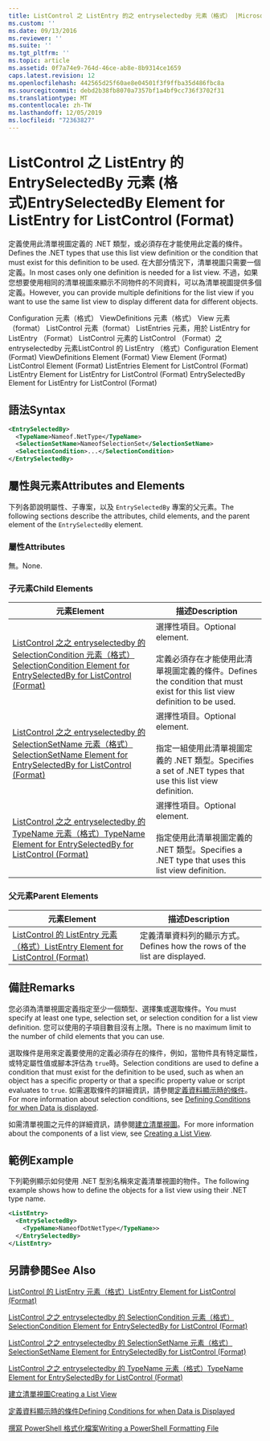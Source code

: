 ```yaml
---
title: ListControl 之 ListEntry 的之 entryselectedby 元素（格式） |Microsoft Docs
ms.custom: ''
ms.date: 09/13/2016
ms.reviewer: ''
ms.suite: ''
ms.tgt_pltfrm: ''
ms.topic: article
ms.assetid: 0f7a74e9-764d-46ce-ab8e-8b9314ce1659
caps.latest.revision: 12
ms.openlocfilehash: 442565d25f60ae8e04501f3f9ffba35d486fbc8a
ms.sourcegitcommit: debd2b38fb8070a7357bf1a4bf9cc736f3702f31
ms.translationtype: MT
ms.contentlocale: zh-TW
ms.lasthandoff: 12/05/2019
ms.locfileid: "72363827"
---
```

# <a name="entryselectedby-element-for-listentry-for-listcontrol-format"></a><span data-ttu-id="6810a-102">ListControl 之 ListEntry 的 EntrySelectedBy 元素 (格式)</span><span class="sxs-lookup"><span data-stu-id="6810a-102">EntrySelectedBy Element for ListEntry for ListControl (Format)</span></span>

<span data-ttu-id="6810a-103">定義使用此清單視圖定義的 .NET 類型，或必須存在才能使用此定義的條件。</span><span class="sxs-lookup"><span data-stu-id="6810a-103">Defines the .NET types that use this list view definition or the condition that must exist for this definition to be used.</span></span> <span data-ttu-id="6810a-104">在大部分情況下，清單視圖只需要一個定義。</span><span class="sxs-lookup"><span data-stu-id="6810a-104">In most cases only one definition is needed for a list view.</span></span> <span data-ttu-id="6810a-105">不過，如果您想要使用相同的清單視圖來顯示不同物件的不同資料，可以為清單視圖提供多個定義。</span><span class="sxs-lookup"><span data-stu-id="6810a-105">However, you can provide multiple definitions for the list view if you want to use the same list view to display different data for different objects.</span></span>

<span data-ttu-id="6810a-106">Configuration 元素（格式） ViewDefinitions 元素（格式） View 元素（format） ListControl 元素（format） ListEntries 元素，用於 ListEntry for ListEntry （Format） ListControl 元素的 ListControl （Format）之 entryselectedby 元素ListControl 的 ListEntry （格式）</span><span class="sxs-lookup"><span data-stu-id="6810a-106">Configuration Element (Format) ViewDefinitions Element (Format) View Element (Format) ListControl Element (Format) ListEntries Element for ListControl (Format) ListEntry Element for ListEntry for ListControl (Format) EntrySelectedBy Element for ListEntry for ListControl (Format)</span></span>

## <a name="syntax"></a><span data-ttu-id="6810a-107">語法</span><span class="sxs-lookup"><span data-stu-id="6810a-107">Syntax</span></span>

```xml
<EntrySelectedBy>
  <TypeName>Nameof.NetType</TypeName>
  <SelectionSetName>NameofSelectionSet</SelectionSetName>
  <SelectionCondition>...</SelectionCondition>
</EntrySelectedBy>
```

## <a name="attributes-and-elements"></a><span data-ttu-id="6810a-108">屬性與元素</span><span class="sxs-lookup"><span data-stu-id="6810a-108">Attributes and Elements</span></span>

<span data-ttu-id="6810a-109">下列各節說明屬性、子專案，以及 `EntrySelectedBy` 專案的父元素。</span><span class="sxs-lookup"><span data-stu-id="6810a-109">The following sections describe the attributes, child elements, and the parent element of the `EntrySelectedBy` element.</span></span>

### <a name="attributes"></a><span data-ttu-id="6810a-110">屬性</span><span class="sxs-lookup"><span data-stu-id="6810a-110">Attributes</span></span>

<span data-ttu-id="6810a-111">無。</span><span class="sxs-lookup"><span data-stu-id="6810a-111">None.</span></span>

### <a name="child-elements"></a><span data-ttu-id="6810a-112">子元素</span><span class="sxs-lookup"><span data-stu-id="6810a-112">Child Elements</span></span>

|<span data-ttu-id="6810a-113">元素</span><span class="sxs-lookup"><span data-stu-id="6810a-113">Element</span></span>|<span data-ttu-id="6810a-114">描述</span><span class="sxs-lookup"><span data-stu-id="6810a-114">Description</span></span>|
|-------------|-----------------|
|[<span data-ttu-id="6810a-115">ListControl 之之 entryselectedby 的 SelectionCondition 元素（格式）</span><span class="sxs-lookup"><span data-stu-id="6810a-115">SelectionCondition Element for EntrySelectedBy for ListControl  (Format)</span></span>](./selectioncondition-element-for-entryselectedby-for-listcontrol-format.md)|<span data-ttu-id="6810a-116">選擇性項目。</span><span class="sxs-lookup"><span data-stu-id="6810a-116">Optional element.</span></span><br /><br /> <span data-ttu-id="6810a-117">定義必須存在才能使用此清單視圖定義的條件。</span><span class="sxs-lookup"><span data-stu-id="6810a-117">Defines the condition that must exist for this list view definition to be used.</span></span>|
|[<span data-ttu-id="6810a-118">ListControl 之之 entryselectedby 的 SelectionSetName 元素（格式）</span><span class="sxs-lookup"><span data-stu-id="6810a-118">SelectionSetName Element for EntrySelectedBy for ListControl (Format)</span></span>](./selectionsetname-element-for-entryselectedby-for-listcontrol-format.md)|<span data-ttu-id="6810a-119">選擇性項目。</span><span class="sxs-lookup"><span data-stu-id="6810a-119">Optional element.</span></span><br /><br /> <span data-ttu-id="6810a-120">指定一組使用此清單視圖定義的 .NET 類型。</span><span class="sxs-lookup"><span data-stu-id="6810a-120">Specifies a set of .NET types that use this list view definition.</span></span>|
|[<span data-ttu-id="6810a-121">ListControl 之之 entryselectedby 的 TypeName 元素（格式）</span><span class="sxs-lookup"><span data-stu-id="6810a-121">TypeName Element for EntrySelectedBy for ListControl (Format)</span></span>](./typename-element-for-entryselectedby-for-listcontrol-format.md)|<span data-ttu-id="6810a-122">選擇性項目。</span><span class="sxs-lookup"><span data-stu-id="6810a-122">Optional element.</span></span><br /><br /> <span data-ttu-id="6810a-123">指定使用此清單視圖定義的 .NET 類型。</span><span class="sxs-lookup"><span data-stu-id="6810a-123">Specifies a .NET type that uses this list view definition.</span></span>|

### <a name="parent-elements"></a><span data-ttu-id="6810a-124">父元素</span><span class="sxs-lookup"><span data-stu-id="6810a-124">Parent Elements</span></span>

|<span data-ttu-id="6810a-125">元素</span><span class="sxs-lookup"><span data-stu-id="6810a-125">Element</span></span>|<span data-ttu-id="6810a-126">描述</span><span class="sxs-lookup"><span data-stu-id="6810a-126">Description</span></span>|
|-------------|-----------------|
|[<span data-ttu-id="6810a-127">ListControl 的 ListEntry 元素（格式）</span><span class="sxs-lookup"><span data-stu-id="6810a-127">ListEntry Element for ListControl (Format)</span></span>](./listentry-element-for-listcontrol-format.md)|<span data-ttu-id="6810a-128">定義清單資料列的顯示方式。</span><span class="sxs-lookup"><span data-stu-id="6810a-128">Defines how the rows of the list are displayed.</span></span>|

## <a name="remarks"></a><span data-ttu-id="6810a-129">備註</span><span class="sxs-lookup"><span data-stu-id="6810a-129">Remarks</span></span>

<span data-ttu-id="6810a-130">您必須為清單視圖定義指定至少一個類型、選擇集或選取條件。</span><span class="sxs-lookup"><span data-stu-id="6810a-130">You must specify at least one type, selection set, or selection condition for a list view definition.</span></span> <span data-ttu-id="6810a-131">您可以使用的子項目數目沒有上限。</span><span class="sxs-lookup"><span data-stu-id="6810a-131">There is no maximum limit to the number of child elements that you can use.</span></span>

<span data-ttu-id="6810a-132">選取條件是用來定義要使用的定義必須存在的條件，例如，當物件具有特定屬性，或特定屬性值或腳本評估為 `true`時。</span><span class="sxs-lookup"><span data-stu-id="6810a-132">Selection conditions are used to define a condition that must exist for the definition to be used, such as when an object has a specific property or that a specific property value or script evaluates to `true`.</span></span> <span data-ttu-id="6810a-133">如需選取條件的詳細資訊，請參閱[定義資料顯示時的條件](./defining-conditions-for-displaying-data.md)。</span><span class="sxs-lookup"><span data-stu-id="6810a-133">For more information about selection conditions, see [Defining Conditions for when Data is displayed](./defining-conditions-for-displaying-data.md).</span></span>

<span data-ttu-id="6810a-134">如需清單視圖之元件的詳細資訊，請參閱[建立清單視圖](./creating-a-list-view.md)。</span><span class="sxs-lookup"><span data-stu-id="6810a-134">For more information about the components of a list view, see [Creating a List View](./creating-a-list-view.md).</span></span>

## <a name="example"></a><span data-ttu-id="6810a-135">範例</span><span class="sxs-lookup"><span data-stu-id="6810a-135">Example</span></span>

<span data-ttu-id="6810a-136">下列範例顯示如何使用 .NET 型別名稱來定義清單視圖的物件。</span><span class="sxs-lookup"><span data-stu-id="6810a-136">The following example shows how to define the objects for a list view using their .NET type name.</span></span>

```xml
<ListEntry>
  <EntrySelectedBy>
    <TypeName>NameofDotNetType</TypeName>>
  </EntrySelectedBy>
</ListEntry>
```

## <a name="see-also"></a><span data-ttu-id="6810a-137">另請參閱</span><span class="sxs-lookup"><span data-stu-id="6810a-137">See Also</span></span>

[<span data-ttu-id="6810a-138">ListControl 的 ListEntry 元素（格式）</span><span class="sxs-lookup"><span data-stu-id="6810a-138">ListEntry Element for ListControl (Format)</span></span>](./listentry-element-for-listcontrol-format.md)

[<span data-ttu-id="6810a-139">ListControl 之之 entryselectedby 的 SelectionCondition 元素（格式）</span><span class="sxs-lookup"><span data-stu-id="6810a-139">SelectionCondition Element for EntrySelectedBy for ListControl (Format)</span></span>](./selectioncondition-element-for-entryselectedby-for-listcontrol-format.md)

[<span data-ttu-id="6810a-140">ListControl 之之 entryselectedby 的 SelectionSetName 元素（格式）</span><span class="sxs-lookup"><span data-stu-id="6810a-140">SelectionSetName Element for EntrySelectedBy for ListControl (Format)</span></span>](./selectionsetname-element-for-entryselectedby-for-listcontrol-format.md)

[<span data-ttu-id="6810a-141">ListControl 之之 entryselectedby 的 TypeName 元素（格式）</span><span class="sxs-lookup"><span data-stu-id="6810a-141">TypeName Element for EntrySelectedBy for ListControl (Format)</span></span>](./typename-element-for-entryselectedby-for-listcontrol-format.md)

[<span data-ttu-id="6810a-142">建立清單視圖</span><span class="sxs-lookup"><span data-stu-id="6810a-142">Creating a List View</span></span>](./creating-a-list-view.md)

[<span data-ttu-id="6810a-143">定義資料顯示時的條件</span><span class="sxs-lookup"><span data-stu-id="6810a-143">Defining Conditions for when Data is Displayed</span></span>](./defining-conditions-for-displaying-data.md)

[<span data-ttu-id="6810a-144">撰寫 PowerShell 格式化檔案</span><span class="sxs-lookup"><span data-stu-id="6810a-144">Writing a PowerShell Formatting File</span></span>](./writing-a-powershell-formatting-file.md)
